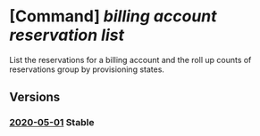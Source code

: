 # [Command] _billing account reservation list_

List the reservations for a billing account and the roll up counts of reservations group by provisioning states.

## Versions

### [2020-05-01](/Resources/mgmt-plane/L3Byb3ZpZGVycy9taWNyb3NvZnQuYmlsbGluZy9iaWxsaW5nYWNjb3VudHMve30vcmVzZXJ2YXRpb25z/2020-05-01.xml) **Stable**

<!-- mgmt-plane /providers/microsoft.billing/billingaccounts/{}/reservations 2020-05-01 -->
